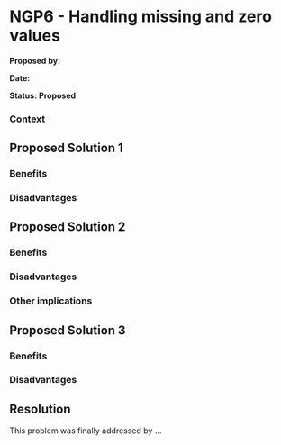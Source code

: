# NGP6 - Handling missing and zero values

**Proposed by:**&#x20;

**Date:**&#x20;

**Status: Proposed**

### **Context**

## **Proposed Solution 1**

### **Benefits**

### **Disadvantages**

## **Proposed Solution 2**

### **Benefits**

### **Disadvantages**

### **Other implications**

## **Proposed Solution 3**

### Benefits

### Disadvantages

## **Resolution**

This problem was finally addressed by ...&#x20;
